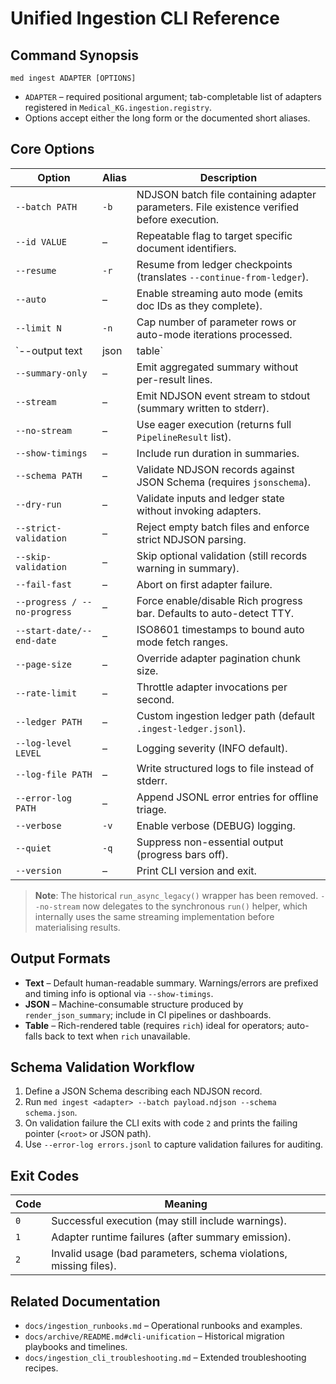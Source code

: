 # Unified Ingestion CLI Reference

## Command Synopsis

```
med ingest ADAPTER [OPTIONS]
```

- `ADAPTER` – required positional argument; tab-completable list of adapters registered in `Medical_KG.ingestion.registry`.
- Options accept either the long form or the documented short aliases.

## Core Options

| Option | Alias | Description |
| --- | --- | --- |
| `--batch PATH` | `-b` | NDJSON batch file containing adapter parameters. File existence verified before execution. |
| `--id VALUE` | – | Repeatable flag to target specific document identifiers. |
| `--resume` | `-r` | Resume from ledger checkpoints (translates `--continue-from-ledger`). |
| `--auto` | – | Enable streaming auto mode (emits doc IDs as they complete). |
| `--limit N` | `-n` | Cap number of parameter rows or auto-mode iterations processed. |
| `--output text|json|table` | `-o` | Select output format (text default, JSON for automation, Rich table for operators). |
| `--summary-only` | – | Emit aggregated summary without per-result lines. |
| `--stream` | – | Emit NDJSON event stream to stdout (summary written to stderr). |
| `--no-stream` | – | Use eager execution (returns full `PipelineResult` list). |
| `--show-timings` | – | Include run duration in summaries. |
| `--schema PATH` | – | Validate NDJSON records against JSON Schema (requires `jsonschema`). |
| `--dry-run` | – | Validate inputs and ledger state without invoking adapters. |
| `--strict-validation` | – | Reject empty batch files and enforce strict NDJSON parsing. |
| `--skip-validation` | – | Skip optional validation (still records warning in summary). |
| `--fail-fast` | – | Abort on first adapter failure. |
| `--progress / --no-progress` | – | Force enable/disable Rich progress bar. Defaults to auto-detect TTY.
| `--start-date/--end-date` | – | ISO8601 timestamps to bound auto mode fetch ranges. |
| `--page-size` | – | Override adapter pagination chunk size. |
| `--rate-limit` | – | Throttle adapter invocations per second. |
| `--ledger PATH` | – | Custom ingestion ledger path (default `.ingest-ledger.jsonl`). |
| `--log-level LEVEL` | – | Logging severity (INFO default). |
| `--log-file PATH` | – | Write structured logs to file instead of stderr. |
| `--error-log PATH` | – | Append JSONL error entries for offline triage. |
| `--verbose` | `-v` | Enable verbose (DEBUG) logging. |
| `--quiet` | `-q` | Suppress non-essential output (progress bars off). |
| `--version` | – | Print CLI version and exit. |

> **Note**: The historical `run_async_legacy()` wrapper has been removed. `--no-stream` now delegates to the synchronous `run()` helper, which internally uses the same streaming implementation before materialising results.

## Output Formats

- **Text** – Default human-readable summary. Warnings/errors are prefixed and timing info is optional via `--show-timings`.
- **JSON** – Machine-consumable structure produced by `render_json_summary`; include in CI pipelines or dashboards.
- **Table** – Rich-rendered table (requires `rich`) ideal for operators; auto-falls back to text when `rich` unavailable.

## Schema Validation Workflow

1. Define a JSON Schema describing each NDJSON record.
2. Run `med ingest <adapter> --batch payload.ndjson --schema schema.json`.
3. On validation failure the CLI exits with code `2` and prints the failing pointer (`<root>` or JSON path).
4. Use `--error-log errors.jsonl` to capture validation failures for auditing.

## Exit Codes

| Code | Meaning |
| --- | --- |
| `0` | Successful execution (may still include warnings). |
| `1` | Adapter runtime failures (after summary emission). |
| `2` | Invalid usage (bad parameters, schema violations, missing files). |

## Related Documentation

- `docs/ingestion_runbooks.md` – Operational runbooks and examples.
- `docs/archive/README.md#cli-unification` – Historical migration playbooks and timelines.
- `docs/ingestion_cli_troubleshooting.md` – Extended troubleshooting recipes.

